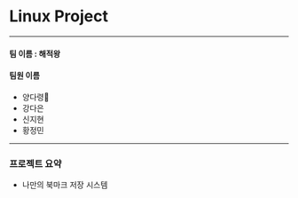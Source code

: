 # Linux Project
---------------------

#### 팀 이름 : 해적왕

#### 팀원 이름

  - 양다령👑
  - 강다은
  - 신지현
  - 황정민

------------------------

### 프로젝트 요약

   - 나만의 북마크 저장 시스템
